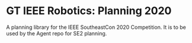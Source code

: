 # GT IEEE Robotics: Planning 2020
A planning library for the IEEE SoutheastCon 2020 Competition. It is to be used by the Agent repo for SE2 planning.
